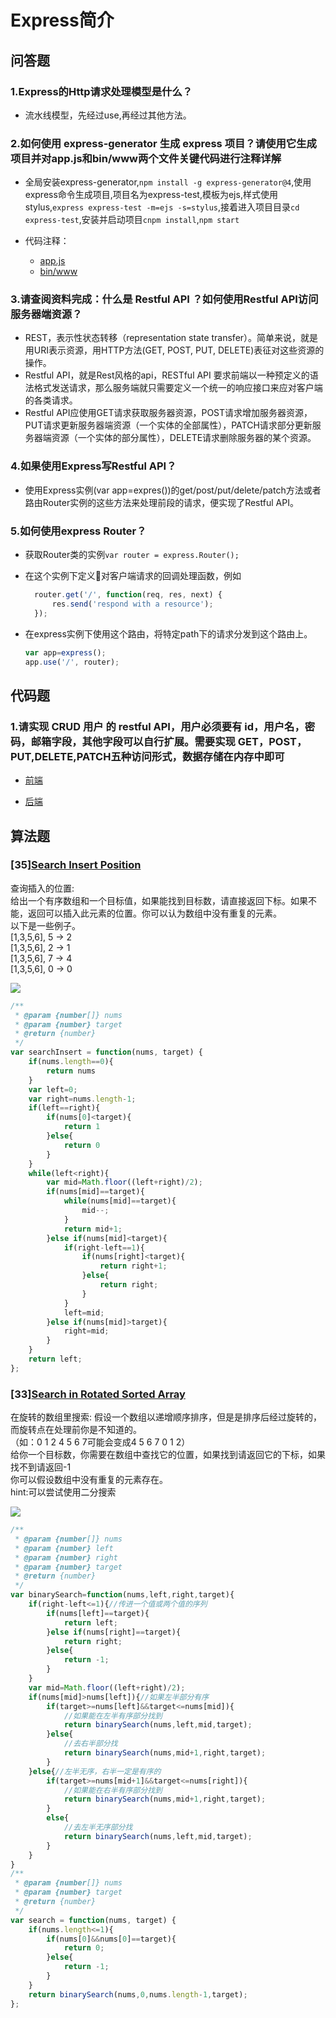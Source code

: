 # Express简介

## 问答题

### 1.Express的Http请求处理模型是什么？

- 流水线模型，先经过use,再经过其他方法。

### 2.如何使用 express-generator 生成 express 项目？请使用它生成项目并对app.js和bin/www两个文件关键代码进行注释详解

- 全局安装express-generator,`npm install -g express-generator@4`,使用express命令生成项目,项目名为express-test,模板为ejs,样式使用stylus,`express express-test -m=ejs -s=stylus`,接着进入项目目录`cd express-test`,安装并启动项目`cnpm install`,`npm start`

- 代码注释：
  - [app.js](https://github.com/LeoneKuma/mfs-homework/blob/master/Senior_33_express/express-test/app.js)
  - [bin/www](https://github.com/LeoneKuma/mfs-homework/blob/master/Senior_33_express/express-test/bin/www)

### 3.请查阅资料完成：什么是 Restful API ？如何使用Restful API访问服务器端资源？

- REST，表示性状态转移（representation state transfer）。简单来说，就是用URI表示资源，用HTTP方法(GET, POST, PUT, DELETE)表征对这些资源的操作。
- Restful API，就是Rest风格的api，RESTful API 要求前端以一种预定义的语法格式发送请求，那么服务端就只需要定义一个统一的响应接口来应对客户端的各类请求。
- Restful API应使用GET请求获取服务器资源，POST请求增加服务器资源，PUT请求更新服务器端资源（一个实体的全部属性），PATCH请求部分更新服务器端资源（一个实体的部分属性），DELETE请求删除服务器的某个资源。

### 4.如果使用Express写Restful API？

- 使用Express实例(var app=expres())的get/post/put/delete/patch方法或者路由Router实例的这些方法来处理前段的请求，便实现了Restful API。
  
### 5.如何使用express Router？

- 获取Router类的实例`var router = express.Router();`
- 在这个实例下定义对客户端请求的回调处理函数，例如

  ```js
    router.get('/', function(req, res, next) {
        res.send('respond with a resource');
    });
  ```

- 在express实例下使用这个路由，将特定path下的请求分发到这个路由上。
  
  ```js
  var app=express();
  app.use('/', router);
  ```

## 代码题

### 1.请实现 CRUD 用户 的 restful API，用户必须要有 id，用户名，密码，邮箱字段，其他字段可以自行扩展。需要实现 GET，POST，PUT,DELETE,PATCH五种访问形式，数据存储在内存中即可

- [前端](https://github.com/LeoneKuma/mfs-homework/tree/master/Senior_33_express/crud-user-fe)

- [后端](https://github.com/LeoneKuma/mfs-homework/tree/master/Senior_33_express/crud-user-be)


## 算法题

### [35][Search Insert Position]()

查询插入的位置:  
给出一个有序数组和一个目标值，如果能找到目标数，请直接返回下标。如果不能，返回可以插入此元素的位置。你可以认为数组中没有重复的元素。  
以下是一些例子。  
[1,3,5,6], 5 → 2  
[1,3,5,6], 2 → 1  
[1,3,5,6], 7 → 4  
[1,3,5,6], 0 → 0  

![](https://work.mafengshe.com/static/upload/article/pic1573187004151.jpg)

```js
/**
 * @param {number[]} nums
 * @param {number} target
 * @return {number}
 */
var searchInsert = function(nums, target) {
    if(nums.length==0){
        return nums
    }
    var left=0;
    var right=nums.length-1;
    if(left==right){
        if(nums[0]<target){
            return 1
        }else{
            return 0
        }
    }
    while(left<right){
        var mid=Math.floor((left+right)/2);
        if(nums[mid]==target){
            while(nums[mid]==target){
                mid--;
            }
            return mid+1;
        }else if(nums[mid]<target){
            if(right-left==1){
                if(nums[right]<target){
                    return right+1;
                }else{
                    return right;
                }
            }
            left=mid;
        }else if(nums[mid]>target){
            right=mid;
        }
    }
    return left;
};
```

### [33][Search in Rotated Sorted Array]()

在旋转的数组里搜索:
假设一个数组以递增顺序排序，但是是排序后经过旋转的，而旋转点在处理前你是不知道的。  
（如：0 1 2 4 5 6 7可能会变成4 5 6 7 0 1 2）  
给你一个目标数，你需要在数组中查找它的位置，如果找到请返回它的下标，如果找不到请返回-1  
你可以假设数组中没有重复的元素存在。  
hint:可以尝试使用二分搜索  

![](https://work.mafengshe.com/static/upload/article/pic1573186998628.jpg)

```js
/**
 * @param {number[]} nums
 * @param {number} left
 * @param {number} right
 * @param {number} target
 * @return {number}
 */
var binarySearch=function(nums,left,right,target){
    if(right-left<=1){//传进一个值或两个值的序列
        if(nums[left]==target){
            return left;
        }else if(nums[right]==target){
            return right;
        }else{
            return -1;
        }
    }
    var mid=Math.floor((left+right)/2);
    if(nums[mid]>nums[left]){//如果左半部分有序
        if(target>=nums[left]&&target<=nums[mid]){
            //如果能在左半有序部分找到
            return binarySearch(nums,left,mid,target);
        }else{
            //去右半部分找
            return binarySearch(nums,mid+1,right,target);
        }
    }else{//左半无序，右半一定是有序的
        if(target>=nums[mid+1]&&target<=nums[right]){
            //如果能在右半有序部分找到
            return binarySearch(nums,mid+1,right,target);
        }
        else{
            //去左半无序部分找
            return binarySearch(nums,left,mid,target);
        }
    }
}
/**
 * @param {number[]} nums
 * @param {number} target
 * @return {number}
 */
var search = function(nums, target) {
    if(nums.length<=1){
        if(nums[0]&&nums[0]==target){
            return 0;
        }else{
            return -1;
        }
    }
    return binarySearch(nums,0,nums.length-1,target);
};
```
